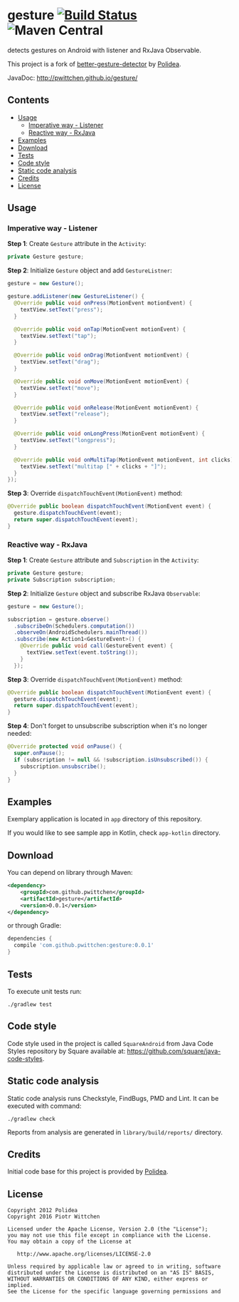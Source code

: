gesture [![Build Status](https://travis-ci.org/pwittchen/gesture.svg?branch=master)](https://travis-ci.org/pwittchen/gesture) ![Maven Central](https://img.shields.io/maven-central/v/com.github.pwittchen/gesture.svg?style=flat)
=======

detects gestures on Android with listener and RxJava Observable. 

This project is a fork of [better-gesture-detector](https://github.com/Polidea/better-gesture-detector) by [Polidea](https://github.com/Polidea).

JavaDoc: http://pwittchen.github.io/gesture/

Contents
--------
- [Usage](#usage)
  - [Imperative way - Listener](#imperative-way---listener)
  - [Reactive way - RxJava](#reactive-way---rxjava)
- [Examples](#examples)
- [Download](#download)
- [Tests](#tests)
- [Code style](#code-style)
- [Static code analysis](#static-code-analysis)
- [Credits](#credits)
- [License](#license)

Usage
-----

### Imperative way - Listener

**Step 1**: Create `Gesture` attribute in the `Activity`:

```java
private Gesture gesture;
```

**Step 2**: Initialize `Gesture` object and add `GestureListner`:

```java
gesture = new Gesture();

gesture.addListener(new GestureListener() {
  @Override public void onPress(MotionEvent motionEvent) {
    textView.setText("press");
  }

  @Override public void onTap(MotionEvent motionEvent) {
    textView.setText("tap");
  }

  @Override public void onDrag(MotionEvent motionEvent) {
    textView.setText("drag");
  }

  @Override public void onMove(MotionEvent motionEvent) {
    textView.setText("move");
  }

  @Override public void onRelease(MotionEvent motionEvent) {
    textView.setText("release");
  }

  @Override public void onLongPress(MotionEvent motionEvent) {
    textView.setText("longpress");
  }

  @Override public void onMultiTap(MotionEvent motionEvent, int clicks) {
    textView.setText("multitap [" + clicks + "]");
  }
});
```

**Step 3**: Override `dispatchTouchEvent(MotionEvent)` method:

```java
@Override public boolean dispatchTouchEvent(MotionEvent event) {
  gesture.dispatchTouchEvent(event);
  return super.dispatchTouchEvent(event);
}
```

### Reactive way - RxJava

**Step 1**: Create `Gesture` attribute and `Subscription` in the `Activity`:

```java
private Gesture gesture;
private Subscription subscription;
```

**Step 2**: Initialize `Gesture` object and subscribe RxJava `Observable`:

```java
gesture = new Gesture();

subscription = gesture.observe()
  .subscribeOn(Schedulers.computation())
  .observeOn(AndroidSchedulers.mainThread())
  .subscribe(new Action1<GestureEvent>() {
    @Override public void call(GestureEvent event) {
      textView.setText(event.toString());
    }
  });
```

**Step 3**: Override `dispatchTouchEvent(MotionEvent)` method:

```java
@Override public boolean dispatchTouchEvent(MotionEvent event) {
  gesture.dispatchTouchEvent(event);
  return super.dispatchTouchEvent(event);
}
```

**Step 4**: Don't forget to unsubscribe subscription when it's no longer needed:

```java
@Override protected void onPause() {
  super.onPause();
  if (subscription != null && !subscription.isUnsubscribed()) {
    subscription.unsubscribe();
  }
}
```

Examples
--------

Exemplary application is located in `app` directory of this repository.

If you would like to see sample app in Kotlin, check `app-kotlin` directory.

Download
--------

You can depend on library through Maven:

```xml
<dependency>
    <groupId>com.github.pwittchen</groupId>
    <artifactId>gesture</artifactId>
    <version>0.0.1</version>
</dependency>
```

or through Gradle:

```groovy
dependencies {
  compile 'com.github.pwittchen:gesture:0.0.1'
}
```

Tests
-----

To execute unit tests run:

```
./gradlew test
```

Code style
----------

Code style used in the project is called `SquareAndroid` from Java Code Styles repository by Square available at: https://github.com/square/java-code-styles.

Static code analysis
--------------------

Static code analysis runs Checkstyle, FindBugs, PMD and Lint. It can be executed with command:

 ```
 ./gradlew check
 ```

Reports from analysis are generated in `library/build/reports/` directory.

Credits
-------

Initial code base for this project is provided by [Polidea](https://github.com/Polidea).

License
-------

    Copyright 2012 Polidea
    Copyright 2016 Piotr Wittchen

    Licensed under the Apache License, Version 2.0 (the "License");
    you may not use this file except in compliance with the License.
    You may obtain a copy of the License at

       http://www.apache.org/licenses/LICENSE-2.0

    Unless required by applicable law or agreed to in writing, software
    distributed under the License is distributed on an "AS IS" BASIS,
    WITHOUT WARRANTIES OR CONDITIONS OF ANY KIND, either express or implied.
    See the License for the specific language governing permissions and
